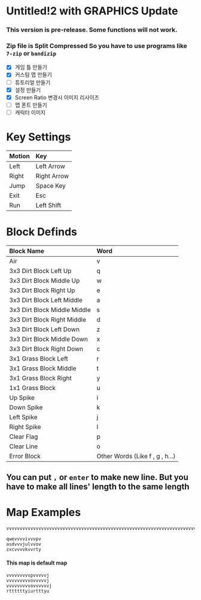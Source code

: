 # Untitled!2 with GRAPHICS Update
### This version is pre-release. Some functions will not work.
### Zip file is Split Compressed So you have to use programs like `7-zip` or `bandizip`

- [X] 게임 틀 만들기
- [X] 커스텀 맵 만들기
- [ ] 튜토리얼 만들기
- [X] 설정 만들기
- [X] Screen Ratio 변경시 이미지 리사이즈
- [ ] 맵 폰트 만들기
- [ ] 캐릭터 이미지 

# Key Settings


|Motion|Key|
|:------|:------|
| Left | Left Arrow |
| Right | Right Arrow |
| Jump | Space Key |
| Exit | Esc |
| Run | Left Shift |

# Block Definds
| Block Name | Word |
|:------|:------|
| Air | v |
| 3x3 Dirt Block Left Up | q |
| 3x3 Dirt Block Middle Up | w |
| 3x3 Dirt Block Right Up | e |
| 3x3 Dirt Block Left Middle | a |
| 3x3 Dirt Block Middle Middle | s |
| 3x3 Dirt Block Right Middle | d |
| 3x3 Dirt Block Left Down | z |
| 3x3 Dirt Block Middle Down | x |
| 3x3 Dirt Block Right Down | c |
| 3x1 Grass Block Left | r |
| 3x1 Grass Block Middle | t |
| 3x1 Grass Block Right | y |
| 1x1 Grass Block | u |
| Up Spike | i |
| Down Spike | k |
| Left Spike | j |
| Right Spike | l |
| Clear Flag | p |
| Clear Line | o |
| Error Block | Other Words (Like f , g , h...) |
## You can put `,` or `enter` to make new line. But you have to make all lines' length to the same length

# Map Examples
```Untitled2Map
vvvvvvvvvvvvvvvvvvvvvvvvvvvvvvvvvvvvvvvvvvvvvvvvvvvvvvvvvvvvvvvvvvvvvvvvvvvvvvvvvvvvvvvvvvvvvvvvvvvvvv,vvvvvvvvvvvvvvvvvvvvvvvvvvvvvvvvvvvvvvvvvvvvvvvvvvvvvvvvvvvvvvvvvvvvvvvvvvvvvvvvvvvvvvvvvvvvvvvvvvvvvv,rtttttttttttttttttttttttttttttttttttttttttttttttttttttttttttttttttttttttttttttttttttttttttttttttttttty,vvvvvvvvvvvvvvvvvvvvvvvvvvvvvvvvvvvvvvvvvvvvvvvvvvvvvvvvvvvvvvvvvvvvvvvvvvvvvvvvvvvvvvvvvvvvvvvvvvvvvv,vvvvvvvvvvvvvvvvvvvvvvvvvvvvvvvvvvvvvvvvvvvvvvvvvvvvvvvvvvvvvvvvvvvvvvvvvvvvvvvvvvvvvvvvvvvvvvvvvvvvvv,rtttttttttttttttttttttttttttttttttttttttttttttttttttttttttttttttttttttttttttttttttttttttttttttttttttty,vvvvvvvvvvvvvvvvvvvvvvvvvvvvvvvvvvvvvvvvvvvvvvvvvvvvvvvvvvvvvvvvvvvvvvvvvvvvvvvvvvvvvvvvvvvvvvvvvvvvvv,vvvvvvvvvvvvvvvvvvvvvvvvvvvvvvvvvvvvvvvvvvvvvvvvvvvvvvvvvvvvvvvvvvvvvvvvvvvvvvvvvvvvvvvvvvvvvvvvvvvvvv,rtttttttttttttttttttttttttttttttttttttttttttttttttttttttttttttttttttttttttttttttttttttttttttttttttttty,vvvvvvvvvvvvvvvvvvvvvvvvvvvvvvvvvvvvvvvvvvvvvvvvvvvvvvvvvvvvvvvvvvvvvvvvvvvvvvvvvvvvvvvvvvvvvvvvvvvvvv,vvvvvvvvvvvvvvvvvvvvvvvvvvvvvvvvvvvvvvvvvvvvvvvvvvvvvvvvvvvvvvvvvvvvvvvvvvvvvvvvvvvvvvvvvvvvvvvvvvvvvv,rtttttttttttttttttttttttttttttttttttttttttttttttttttttttttttttttttttttttttttttttttttttttttttttttttttty,vvvvvvvvvvvvvvvvvvvvvvvvvvvvvvvvvvvvvvvvvvvvvvvvvvvvvvvvvvvvvvvvvvvvvvvvvvvvvvvvvvvvvvvvvvvvvvvvvvvvvv,vvvvvvvvvvvvvvvvvvvvvvvvvvvvvvvvvvvvvvvvvvvvvvvvvvvvvvvvvvvvvvvvvvvvvvvvvvvvvvvvvvvvvvvvvvvvvvvvvvvvvv,rtttttttttttttttttttttttttttttttttttttttttttttttttttttttttttttttttttttttttttttttttttttttttttttttttttty,vvvvvvvvvvvvvvvvvvvvvvvvvvvvvvvvvvvvvvvvvvvvvvvvvvvvvvvvvvvvvvvvvvvvvvvvvvvvvvvvvvvvvvvvvvvvvvvvvvvvvv,vvvvvvvvvvvvvvvvvvvvvvvvvvvvvvvvvvvvvvvvvvvvvvvvvvvvvvvvvvvvvvvvvvvvvvvvvvvvvvvvvvvvvvvvvvvvvvvvvvvvvv,rtttttttttttttttttttttttttttttttttttttttttttttttttttttttttttttttttttttttttttttttttttttttttttttttttttty,vvvvvvvvvvvvvvvvvvvvvvvvvvvvvvvvvvvvvvvvvvvvvvvvvvvvvvvvvvvvvvvvvvvvvvvvvvvvvvvvvvvvvvvvvvvvvvvvvvvvvv,vvvvvvvvvvvvvvvvvvvvvvvvvvvvvvvvvvvvvvvvvvvvvvvvvvvvvvvvvvvvvvvvvvvvvvvvvvvvvvvvvvvvvvvvvvvvvvvvvvvvvv,rtttttttttttttttttttttttttttttttttttttttttttttttttttttttttttttttttttttttttttttttttttttttttttttttttttty,vvvvvvvvvvvvvvvvvvvvvvvvvvvvvvvvvvvvvvvvvvvvvvvvvvvvvvvvvvvvvvvvvvvvvvvvvvvvvvvvvvvvvvvvvvvvvvvvvvvvvv,vvvvvvvvvvvvvvvvvvvvvvvvvvvvvvvvvvvvvvvvvvvvvvvvvvvvvvvvvvvvvvvvvvvvvvvvvvvvvvvvvvvvvvvvvvvvvvvvvvvvvv,rtttttttttttttttttttttttttttttttttttttttttttttttttttttttttttttttttttttttttttttttttttttttttttttttttttty,vvvvvvvvvvvvvvvvvvvvvvvvvvvvvvvvvvvvvvvvvvvvvvvvvvvvvvvvvvvvvvvvvvvvvvvvvvvvvvvvvvvvvvvvvvvvvvvvvvvvvv,vvvvvvvvvvvvvvvvvvvvvvvvvvvvvvvvvvvvvvvvvvvvvvvvvvvvvvvvvvvvvvvvvvvvvvvvvvvvvvvvvvvvvvvvvvvvvvvvvvvvvv,rtttttttttttttttttttttttttttttttttttttttttttttttttttttttttttttttttttttttttttttttttttttttttttttttttttty,vvvvvvvvvvvvvvvvvvvvvvvvvvvvvvvvvvvvvvvvvvvvvvvvvvvvvvvvvvvvvvvvvvvvvvvvvvvvvvvvvvvvvvvvvvvvvvvvvvvvvv,vvvvvvvvvvvvvvvvvvvvvvvvvvvvvvvvvvvvvvvvvvvvvvvvvvvvvvvvvvvvvvvvvvvvvvvvvvvvvvvvvvvvvvvvvvvvvvvvvvvvvv,rtttttttttttttttttttttttttttttttttttttttttttttttttttttttttttttttttttttttttttttttttttttttttttttttttttty,vvvvvvvvvvvvvvvvvvvvvvvvvvvvvvvvvvvvvvvvvvvvvvvvvvvvvvvvvvvvvvvvvvvvvvvvvvvvvvvvvvvvvvvvvvvvvvvvvvvvvv,vvvvvvvvvvvvvvvvvvvvvvvvvvvvvvvvvvvvvvvvvvvvvvvvvvvvvvvvvvvvvvvvvvvvvvvvvvvvvvvvvvvvvvvvvvvvvvvvvvvvvv,rtttttttttttttttttttttttttttttttttttttttttttttttttttttttttttttttttttttttttttttttttttttttttttttttttttty
```

```Untitled2Map
qwevvvvivvvpv
asdvvvjulvvov
zxcvvvvkvvrty
```

#### This map is default map
```Untitled2Map
vvvvvvvvvpvvvvvj
vvvvvvvvvovvvvvj
vvvvvvvvvovvvvvvj
rttttttyiurtttyu
```
